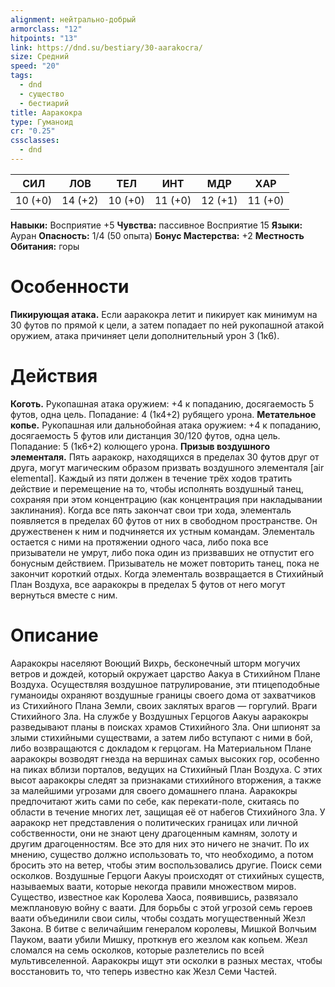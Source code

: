 ```yaml
---
alignment: нейтрально-добрый
armorclass: "12"
hitpoints: "13"
link: https://dnd.su/bestiary/30-aarakocra/
size: Средний
speed: "20"
tags:
  - dnd
  - существо
  - бестиарий
title: Ааракокра
type: Гуманоид
cr: "0.25"
cssclasses:
  - dnd
---
```



| СИЛ | ЛОВ | ТЕЛ | ИНТ | МДР | ХАР |
|---|---|---|---|---|---|
| 10 (+0) | 14 (+2) | 10 (+0) | 11 (+0) | 12 (+1) | 11 (+0) |
**Навыки:** Восприятие +5
**Чувства:** пассивное Восприятие 15
**Языки:** Ауран
**Опасность:** 1/4 (50 опыта)
**Бонус Мастерства:** +2
**Местность Обитания:** горы


# Особенности
**Пикирующая атака.** Если ааракокра летит и пикирует как минимум на 30 футов по прямой к цели, а затем попадает по ней рукопашной атакой оружием, атака причиняет цели дополнительный урон 3 (1к6).


# Действия
**Коготь.** Рукопашная атака оружием: +4 к попаданию, досягаемость 5 футов, одна цель. Попадание: 4 (1к4+2) рубящего урона.
**Метательное копье.** Рукопашная или дальнобойная атака оружием: +4 к попаданию, досягаемость 5 футов или дистанция 30/120 футов, одна цель. Попадание: 5 (1к6+2) колющего урона.
**Призыв воздушного элементаля.** Пять ааракокр, находящихся в пределах 30 футов друг от друга, могут магическим образом призвать воздушного элементаля [air elemental]. Каждый из пяти должен в течение трёх ходов тратить действие и перемещение на то, чтобы исполнять воздушный танец, сохраняя при этом концентрацию (как концентрация при накладывании заклинания). Когда все пять закончат свои три хода, элементаль появляется в пределах 60 футов от них в свободном пространстве. Он дружественен к ним и подчиняется их устным командам. Элементаль остается с ними на протяжении одного часа, либо пока все призыватели не умрут, либо пока один из призвавших не отпустит его бонусным действием. Призыватель не может повторить танец, пока не закончит короткий отдых. Когда элементаль возвращается в Стихийный План Воздуха, все ааракокры в пределах 5 футов от него могут вернуться вместе с ним.


# Описание
Ааракокры населяют Воющий Вихрь, бесконечный шторм могучих ветров и дождей, который окружает царство Аакуа в Стихийном Плане Воздуха. Осуществляя воздушное патрулирование, эти птицеподобные гуманоиды охраняют воздушные границы своего дома от захватчиков из Стихийного Плана Земли, своих заклятых врагов — горгулий. Враги Стихийного Зла. На службе у Воздушных Герцогов Аакуы ааракокры разведывают планы в поисках храмов Стихийного Зла. Они шпионят за злыми стихийными существами, а затем либо вступают с ними в бой, либо возвращаются с докладом к герцогам. На Материальном Плане ааракокры возводят гнезда на вершинах самых высоких гор, особенно на пиках вблизи порталов, ведущих на Стихийный План Воздуха. С этих высот ааракокры следят за признаками стихийного вторжения, а также за малейшими угрозами для своего домашнего плана. Ааракокры предпочитают жить сами по себе, как перекати-поле, скитаясь по области в течение многих лет, защищая её от набегов Стихийного Зла. У ааракокр нет представления о политических границах или личной собственности, они не знают цену драгоценным камням, золоту и другим драгоценностям. Все это для них это ничего не значит. По их мнению, существо должно использовать то, что необходимо, а потом бросить это на ветер, чтобы этим воспользовались другие. Поиск семи осколков. Воздушные Герцоги Аакуы происходят от стихийных существ, называемых ваати, которые некогда правили множеством миров. Существо, известное как Королева Хаоса, появившись, развязало межплановую войну с ваати. Для борьбы с этой угрозой семь героев ваати объединили свои силы, чтобы создать могущественный Жезл Закона. В битве с величайшим генералом королевы, Мишкой Волчьим Пауком, ваати убили Мишку, проткнув его жезлом как копьем. Жезл сломался на семь осколков, которые разлетелись по всей мультивселенной. Ааракокры ищут эти осколки в разных местах, чтобы восстановить то, что теперь известно как Жезл Семи Частей.